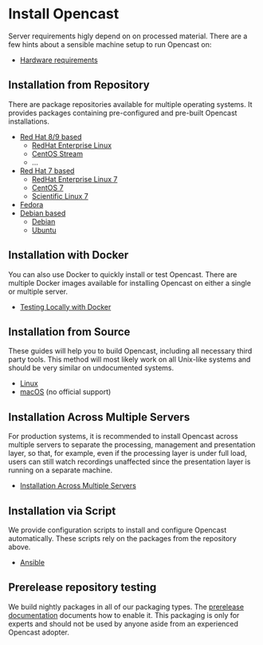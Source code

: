 Install Opencast
================

Server requirements higly depend on on processed material.
There are a few hints about a sensible machine setup to run Opencast on:

- [Hardware requirements](server-requirements.md)


Installation from Repository
----------------------------

There are package repositories available for multiple operating systems. It provides packages containing pre-configured and
pre-built Opencast installations.

* [Red Hat 8/9 based](rpm-el.md)
    * [RedHat Enterprise Linux](rpm-el.md)
    * [CentOS Stream](rpm-el.md)
    * …
* [Red Hat 7 based](rpm-el7.md)
    * [RedHat Enterprise Linux 7](rpm-el7.md)
    * [CentOS 7](rpm-el7.md)
    * [Scientific Linux 7](rpm-el7.md)
* [Fedora](rpm-fedora.md)
* [Debian based](debs.md)
    * [Debian](debs.md)
    * [Ubuntu](debs.md)


Installation with Docker
----------------------------

You can also use Docker to quickly install or test Opencast. There are multiple Docker images available for installing
Opencast on either a single or multiple server.

* [Testing Locally with Docker](docker-local.md)


Installation from Source
------------------------

These guides will help you to build Opencast, including all necessary third party tools.
This method will most likely work on all Unix-like systems and should be very similar on undocumented systems.

* [Linux](source-linux.md)
* [macOS](source-macosx.md) (no official support)


Installation Across Multiple Servers
------------------------------------

For production systems, it is recommended to install Opencast across multiple servers to separate the processing,
management and presentation layer, so that, for example, even if the processing layer is under full load, users can
still watch recordings unaffected since the presentation layer is running on a separate machine.

* [Installation Across Multiple Servers](multiple-servers.md)


Installation via Script
-----------------------

We provide configuration scripts to install and configure Opencast automatically.  These scripts rely on the
packages from the repository above.

* [Ansible](ansible.md)

Prerelease repository testing
----------------------------

We build nightly packages in all of our packaging types.  The [prerelease documentation](prereleases.md) documents how
to enable it.  This packaging is only for experts and should not be used by anyone aside from an experienced Opencast
adopter.
